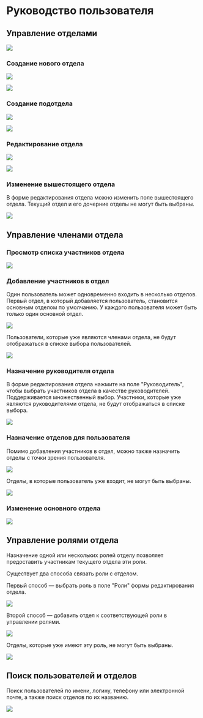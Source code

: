 # Руководство пользователя

## Управление отделами

![](https://static-docs.nocobase.com/a6eb94a5cc85a6c7b310f33173a5259d.png)

### Создание нового отдела

![](https://static-docs.nocobase.com/4857910991ae374b63251cee99511e93.png)

![](https://static-docs.nocobase.com/0cd13d99dcd21ced0bb1683557f0b76b.png)

### Создание подотдела

![](https://static-docs.nocobase.com/0be8c7db8d12c23f6fe137e7ce23688a.png)

![](https://static-docs.nocobase.com/2db2fc2037ed383edd60117a46fc9dd0.png)

### Редактирование отдела

![](https://static-docs.nocobase.com/a147319577e5cc36b5862c1e511f6722.png)

![](https://static-docs.nocobase.com/f206f866753cf30ac78aadf4f76bad32.png)

### Изменение вышестоящего отдела

В форме редактирования отдела можно изменить поле вышестоящего отдела. Текущий отдел и его дочерние отделы не могут быть выбраны.

![](https://static-docs.nocobase.com/9d80ddf42f32c77186566ed8ada70128.png)

## Управление членами отдела

### Просмотр списка участников отдела

![](https://static-docs.nocobase.com/2aaf4d9bf55da105b5fca4e9f7e23ca7.png)

### Добавление участников в отдел

Один пользователь может одновременно входить в несколько отделов. Первый отдел, в который добавляется пользователь, становится основным отделом по умолчанию. У каждого пользователя может быть только один основной отдел.

![](https://static-docs.nocobase.com/60afd282f33b555e6fe0662b9da544cc.png)

Пользователи, которые уже являются членами отдела, не будут отображаться в списке выбора пользователей.

![](https://static-docs.nocobase.com/6bcd93173c169973f970de35d2657993.png)

### Назначение руководителя отдела

В форме редактирования отдела нажмите на поле "Руководитель", чтобы выбрать участников отдела в качестве руководителей. Поддерживается множественный выбор. Участники, которые уже являются руководителями отдела, не будут отображаться в списке выбора.

![](https://static-docs.nocobase.com/92970546cbd0aeb5a8b6a36da87583bd.png)

### Назначение отделов для пользователя

Помимо добавления участников в отдел, можно также назначить отделы с точки зрения пользователя.

![](https://static-docs.nocobase.com/ca82a802012572e225570e8be93a4094.png)

Отделы, в которые пользователь уже входит, не могут быть выбраны.

![](https://static-docs.nocobase.com/70e16d17ee9c4b5d43f8a5e1c633b177.png)

### Изменение основного отдела

![](https://static-docs.nocobase.com/da92dd1e10268adcd35445e9f1dac771.png)

## Управление ролями отдела

Назначение одной или нескольких ролей отделу позволяет предоставить участникам текущего отдела эти роли.

Существует два способа связать роли с отделом.

Первый способ — выбрать роль в поле "Роли" формы редактирования отдела.

![](https://static-docs.nocobase.com/70f77bb89aa1fb415c152a51a51cc23b.png)

Второй способ — добавить отдел к соответствующей роли в управлении ролями.

![](https://static-docs.nocobase.com/f2a7bec937cf2f179ce868a92b98416d.png)

Отделы, которые уже имеют эту роль, не могут быть выбраны.

![](https://static-docs.nocobase.com/be10299893581e1f97a4e01ddd5c7e59.png)

## Поиск пользователей и отделов

Поиск пользователей по имени, логину, телефону или электронной почте, а также поиск отделов по их названию.

![](https://static-docs.nocobase.com/2d71346a5400205b22436b4db331a9b8.png)